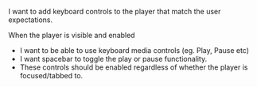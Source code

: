 I want to add keyboard controls to the player that match the user expectations.

When the player is visible and enabled
- I want to be able to use keyboard media controls (eg. Play, Pause etc)
- I want spacebar to toggle the play or pause functionality.
- These controls should be enabled regardless of whether the player is focused/tabbed to.